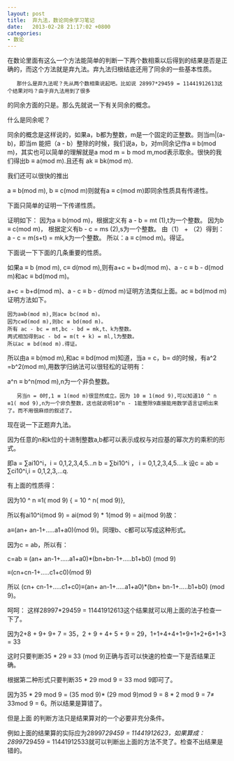 ```yaml
---
layout: post
title:  弃九法，数论同余学习笔记
date:   2013-02-28 21:17:02 +0800
categories:
- 数论
---
```

在数论里面有这么一个方法能简单的判断一下两个数相乘以后得到的结果是否是正确的，而这个方法就是弃九法。弃九法归根结底还用了同余的一些基本性质。

       那什么是弃九法呢？先从两个数相乘说起吧。比如说 28997*29459 = 11441912613这个结果对吗？由于弃九法用到了很多

的同余方面的只是。那么先就说一下有关同余的概念。

什么是同余呢？


同余的概念是这样说的，如果a，b都为整数，m是一个固定的正整数。则当m|(a-b)，即当m 能把（a - b）整除的时候，我们说a，b，对m同余记作a  ≡ b(mod m)，其实也可以简单的理解就是a mod m = b mod m,mod表示取余。很快的我们得出b ≡ a(mod m).且还有 ak ≡ bk(mod m).


 

我们还可以很快的推出


 a ≡  b(mod m), b ≡ c(mod m)则就有a ≡ c(mod m)即同余性质具有传递性。


下面只简单的证明一下传递性质。


证明如下：
       因为a ≡ b(mod m)，根据定义有 a  - b = mt (1),t为一个整数。
       因为b ≡ c(mod m)， 根据定义有b  - c = ms (2),s为一个整数。
       由（1） + （2）得到：a - c = m(s+t) = mk,k为一个整数。
       所以：a ≡ c(mod m)。得证。

下面说一下下面的几条重要的性质。

如果a ≡ b (mod m), c≡ d(mod m),则有a+c = b+d(mod m)、a - c ≡  b - d(mod m)和ac ≡ bd(mod m)。


a+c = b+d(mod m)、a - c ≡  b - d(mod m)证明方法类似上面。ac ≡ bd(mod m)证明方法如下。


    因为a≡b(mod m),则ac≡ bc(mod m)。
    因为c≡d(mod m),则bc ≡ bd(mod m)。
    所有 ac - bc = mt,bc - bd = mk,t、k为整数。
    两式相加得到ac - bd = m(t + k) = ml,l为整数。
    所以ac ≡ bd(mod m).得证。




所以由a ≡ b(mod m),和ac ≡ bd(mod m)知道，当a = c，b= d的时候，有a^2 =b^2(mod m),用数学归纳法可以很轻松的证明有：

a^n ≡ b^n(mod m),n为一个非负整数。


       另当n = 0时,1 ≡ 1(mod m)很显然成立。因为 10 ≡ 1(mod 9),可以知道10 ^ n ≡1( mod 9),n为一个非负整数，这也就说明10^n - 1能整除9直接能用数学语言证明出来了。而不用很麻烦的叙述了。

现在说一下正题弃九法。

因为任意的n和k位的十进制整数a,b都可以表示成权与对应基的幂次方的乘积的形式。

即a = ∑ai10^i，i = 0,1,2,3,4,5...n
b = ∑bi10^i ， i = 0,1,2,3,4,5....k
设c = ab = ∑ci10^i,i = 0,1,2,3,...q.


有上面的性质得：

因为10 ^ n ≡1( mod 9) { = 10 ^ n( mod 9)},

所以有ai10^i(mod 9) = ai(mod 9) * 1(mod 9) = ai(mod 9)故：

a≡(an+ an-1+.....a1+a0)(mod 9)。同理b、c都可以写成这种形式。

因为c = ab，所以有：

c=ab ≡ (an+ an-1+.....a1+a0)*(bn+bn-1+.....b1+b0) (mod 9) 

≡(cn+cn-1+.....c1+c0)(mod 9)

所以 (cn+ cn-1+.....c1+c0)≡(an+ an-1+.....a1+a0)*(bn+ bn-1+.....b1+b0) (mod 9)。

呵呵： 这样28997*29459 = 11441912613这个结果就可以用上面的法子检查一下了。

因为2+8 + 9+ 9+ 7 = 35，2 + 9 + 4+ 5 + 9 = 29，1+1+4+4+1+9+1+2+6+1+3 = 33

这时只要判断35 * 29 ≡ 33 (mod  9)正确与否可以快速的检查一下是否结果正确。

根据第二种形式只要判断35 * 29 mod 9 = 33 mod  9即可了。

因为35 * 29 mod 9 = (35 mod 9)* (29 mod 9)mod 9 = 8 * 2 mod 9 = 7≠ 33mod 9 = 6。所以结果是算错了。

但是上面 的判断方法只是结果算对的一个必要非充分条件。


例如上面的结果算的实际应为28997*29459 = 11441912623，如果算成：28997*29459 = 11441912533就可以判断出上面的方法不灵了。检查不出结果是错的。


